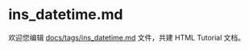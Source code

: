 ins_datetime.md
===

欢迎您编辑 <a target="__blank" href="https://github.com/jaywcjlove/html-tutorial/blob/main/docs/tags/ins_datetime.md">docs/tags/ins_datetime.md</a> 文件，共建 HTML Tutorial 文档。